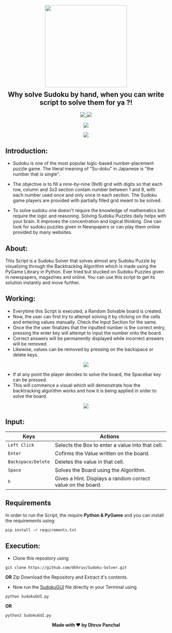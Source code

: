 <p align="center">
  <img src="https://github.com/dhhruv/Sudoku-Solver/blob/master/assets/thumbnail.png" width="256" height="256">
  <h2 align="center" style="margin-top: -4px !important;">Why solve Sudoku by hand, when you can write script to solve them for ya ?!</h2>
  <p align="center">
    <a href="https://github.com/dhhruv/Sudoku-Solver/blob/master/LICENSE">
      <img src="https://img.shields.io/badge/license-MIT-informational">
    </a>
    <a href="https://www.python.org/">
    	<img src="https://img.shields.io/badge/python-v3.8-informational">
    </a>
  </p>
</p>
<p align="center">
	<img src="http://ForTheBadge.com/images/badges/made-with-python.svg">
</p>
<p align="center">   
	<a href="https://dev.to/dhhruv/sudoku-solver-a-visualizer-made-using-backtracking-algorithm-5f0d">
    	<img src="https://img.shields.io/badge/dev.to-0A0A0A?style=for-the-badge&logo=dev.to&logoColor=white">
    </a>
</p>

## Introduction:
-	Sudoku is one of the most popular logic-based number-placement puzzle game. The literal meaning of "Su-doku" in Japanese is "the number that is single".

-	The objective is to fill a nine-by-nine (9x9) grid with digits so that each row, column and 3x3 section contain number between 1 and 9, with each number used once and only once in each section. The Sudoku game players are provided with partially filled grid meant to be solved.

-	To solve sudoku one doesn't require the knowledge of mathematics but require the logic and reasoning. Solving Sudoku Puzzles daily helps with your brain. It improves the concentration and logical thinking. One can look for sudoku puzzles given in Newspapers or can play them online provided by many websites. 

## About:

This Script is a Sudoku Solver that solves almost any Sudoku Puzzle by visualizing through the Backtracking Algorithm which is made using the PyGame Library in Python. Ever tried but stucked on Sudoku Puzzles given in newspapers, magazines and online. You can use this script to get its solution instantly and move further.

## Working:

-	Everytime this Script is executed, a Random Solvable board is created.
-	Now, the user can first try to attempt solving it by clicking on the cells and entering values manually. Check the Input Section for the same.
-	Once the the user finalizes that the inputted number is the correct entry, pressing the enter key will attempt to input the number onto the board. 
-	Correct answers will be permanently displayed while incorrect answers will be removed. 
-	Likewise, values can be removed by pressing on the backspace or delete keys.

<p align="center">
	<img src="https://github.com/dhhruv/Sudoku-Solver/blob/master/assets/Entering%20Values.gif">
</p>

-	If at any point the player decides to solve the board, the Spacebar key can be pressed.
-	This will commence a visual which will demonstrate how the backtracking algorithm works and how it is being applied in order to solve the board.

<p align="center">
	<img src="https://github.com/dhhruv/Sudoku-Solver/blob/master/assets/Visualizer.gif">
</p>

## Input:

| Keys              | Actions                                                         |
|-------------------|-----------------------------------------------------------------|
| `Left Click`      | Selects the Box to enter a value into that cell.                |
| `Enter`           | Cofirms the Value written on the board.     |
| `Backspace/Delete`| Deletes the value in that cell.                                 |
| `Space`           | Solves the Board using the Algorithm.                           |
| `h`               | Gives a Hint. Displays a random correct value on the board.     |

## Requirements
In order to run the Script, the require **Python & PyGame** and you can install the requirements using:
```
pip install -r requirements.txt
```

## Execution:
-	Clone this repostory using
```
git clone https://github.com/dhhruv/Sudoku-Solver.git
```
**OR**
Zip Download the Repository and Extract it's contents.
-	Now run the [SudokuGUI](https://github.com/dhhruv/Sudoku-Solver/blob/master/SudokuGUI.py) file directly in your Terminal using
```
python SudokuGUI.py
```
**OR**
```
python3 SudokuGUI.py
```

<p align='center'><b>Made with ❤ by Dhruv Panchal</b></p>
